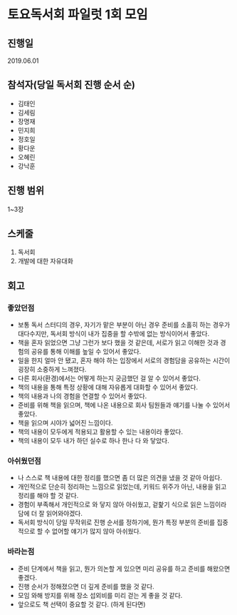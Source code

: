 # 토요독서회 파일럿 1회 모임

## 진행일

2019.06.01

## 참석자(당일 독서회 진행 순서 순)

- 김태인
- 김세림
- 장명재
- 민지희
- 정호일
- 황다운
- 오혜린
- 강낙훈

## 진행 범위

1~3장

## 스케줄

1. 독서회
1. 개발에 대한 자유대화

## 회고

### 좋았던점
- 보통 독서 스터디의 경우, 자기가 맡은 부분이 아닌 경우 준비를 소홀히 하는 경우가 대다수지만, 독서회 방식이 내가 집중을 할 수밖에 없는 방식이어서 좋았다.
- 책을 혼자 읽었으면 그냥 그런가 보다 했을 것 같은데, 서로가 읽고 이해한 것과 경험의 공유를 통해 이해를 높일 수 있어서 좋았다.
- 일을 한지 얼마 안 됐고, 혼자 해야 하는 입장에서 서로의 경험담을 공유하는 시간이 굉장히 소중하게 느껴졌다.
- 다른 회사(환경)에서는 어떻게 하는지 궁금했던 걸 알 수 있어서 좋았다.
- 책의 내용을 통해 특정 상황에 대해 자유롭게 대화할 수 있어서 좋았다.
- 책의 내용과 나의 경험을 연결할 수 있어서 좋았다. 
- 준비를 위해 책을 읽으며, 책에 나온 내용으로 회사 팀원들과 얘기를 나눌 수 있어서 좋았다. 
- 책을 읽으며 시야가 넓어진 느낌이다. 
- 책의 내용이 모두에게 적용되고 활용할 수 있는 내용이라 좋았다. 
- 책의 내용이 모두 내가 하던 실수로 하나 한나 다 와 닿았다.

### 아쉬웠던점
- 나 스스로 책 내용에 대한 정리를 했으면 좀 더 많은 의견을 냈을 것 같아 아쉽다. 
- 개인적으로 단순히 정리하는 느낌으로 읽었는데, 키워드 위주가 아닌, 내용을 읽고 정리를 해야 할 것 같다. 
- 경험이 부족해서 개인적으로 와 닿지 않아 아쉬웠고, 겉핥기 식으로 읽은 느낌이라 담에 더 잘 읽어와야겠다. 
- 독서회 방식이 당일 무작위로 진행 순서를 정하기에, 뭔가 특정 부분의 준비를 집중적으로 할 수 없어할 얘기가 많지 않아 아쉬웠다.

### 바라는점
- 준비 단계에서 책을 읽고, 뭔가 의논할 게 있으면 미리 공유를 하고 준비를 해왔으면 좋겠다.
- 진행 순서가 정해졌으면 더 깊게 준비를 했을 것 같다.
- 모임 와해 방지를 위해 장소 섭외비를 미리 걷는 게 좋을 것 같다.
- 앞으로도 책 선택이 중요할 것 같다. (하게 된다면)
